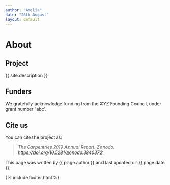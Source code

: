 ```yaml
---
author: "Amelia"
date: "26th August"
layout: default
---
```


# About

## Project
{{ site.description }}

## Funders
We gratefully acknowledge funding from the XYZ Founding Council, under grant number 'abc'.

## Cite us
You can cite the project as:

> *The Carpentries 2019 Annual Report. Zenodo. https://doi.org/10.5281/zenodo.3840372*

This page was written by {{ page.author }} and last updated on {{ page.date }}.

{% include footer.html %}
